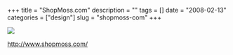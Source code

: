 +++
title = "ShopMoss.com"
description = ""
tags = []
date = "2008-02-13"
categories = ["design"]
slug = "shopmoss-com"
+++


 

  <div id="screens-thumbs" class="clearfix">
    <div class="txt-center" id="design-submission"><a href="http://www.shopmoss.com/"><img id='bluga-thumbnail-945' class='bluga-thumbnail large' src='/media/bluga/
wt47f279e4f277b_0.jpg'/></a></div>  
  </div>   
<p><a href="http://www.shopmoss.com/">http://www.shopmoss.com/</a></p>





